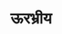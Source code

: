 ---
title: ऊरभ्रीय

type: chapter

order:
  cat: mool
  aagam: 
    position: 1
    depth: 1
  book: 
    position: 1
    depth: 2
  chapter: 
    position: 7
    depth: 3

parent:
  type: book

children:
  type: sutra
  count: 10

---
